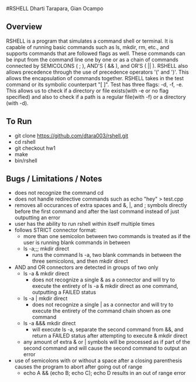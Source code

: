 #RSHELL
Dharti Tarapara, Gian Ocampo

Overview
--------
RSHELL is a program that simulates a command shell or terminal. It is capable
of running basic commands such as ls, mkdir, rm, etc., and supports commands
that are followed flags as well. These commands can be input from the command
line one by one or as a chain of commands connected by SEMICOLONS ( ; ), AND'S
( && ), and OR'S ( || ). RSHELL also allows precedence through the use of
precedence operators '(' and ')'. This allows the encapsulation of commands
together. RSHELL takes in the test command or its symbolic counterpart "[ ]".
Test has three flags: -d, -f, -e. This allows us to check if a directory or file
exists(with -e or no flag specified) and also to check if a path is a regular 
file(with -f) or a directory (with -d).

To Run
------
* git clone https://github.com/dtara003/rshell.git
* cd rshell
* git checkout hw1
* make
* bin/rshell

Bugs / Limitations / Notes
-----------
* does not recognize the command cd
* does not handle redirective commands such as echo "hey" > test.cpp
* removes all occurances of extra spaces and &, |, and ; symbols directly before
  the first command and after the last command instead of just outputting an
  error
* user has the ability to run rshell within itself multiple times
* follows STRICT connector format:
    * more than one semicolon between two commands is treated as if the user is
      running blank commands in between
    * ls -a;;; mkdir direct
        * runs the command ls -a, two blank commands in between the three
          semicolons, and then mkdir direct
* AND and OR connectors are detected in groups of two only
    * ls -a & mkdir direct
        * does not recognize a single & as a connector and will try to execute
          the entirety of ls -a & mkdir direct as one command, outputting a
          FAILED status
    * ls -a | mkdir direct
        * does not recognize a single | as a connector and will try to execute
          the entirety of the command chain shown as one command
    * ls -a &&& mkdir direct
        * will execute ls -a, separate the second command from &&, and return a
          FAILED status after attempting to execute & mkdir direct
    * any amount of extra & or | symbols will be processed as if part of the
      second command and will cause the second command to output an error
* use of semicolons with or without a space after a closing parenthesis causes 
the program to abort after going out of range
	* echo A && (echo B; echo C); echo D results in an out of range error
